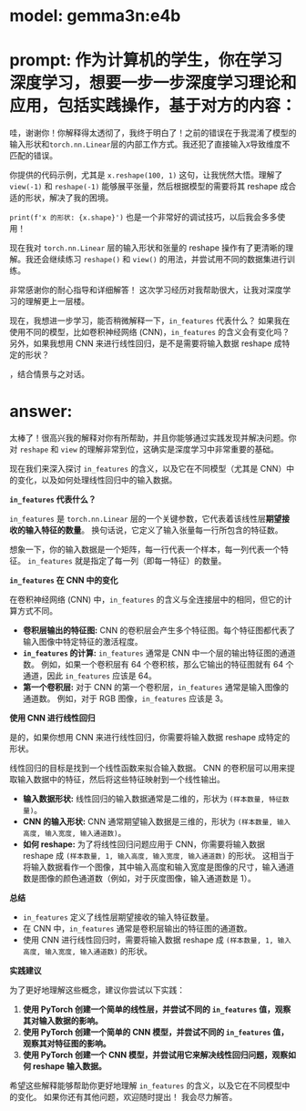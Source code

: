 # model: gemma3n:e4b
# prompt: 作为计算机的学生，你在学习深度学习，想要一步一步深度学习理论和应用，包括实践操作，基于对方的内容：
哇，谢谢你！你解释得太透彻了，我终于明白了！之前的错误在于我混淆了模型的输入形状和`torch.nn.Linear`层的内部工作方式。我还犯了直接输入`X`导致维度不匹配的错误。

你提供的代码示例，尤其是 `x.reshape(100, 1)` 这句，让我恍然大悟。理解了 `view(-1)` 和 `reshape(-1)` 能够展平张量，然后根据模型的需要将其 reshape 成合适的形状，解决了我的困境。

`print(f'x 的形状: {x.shape}')` 也是一个非常好的调试技巧，以后我会多多使用！

现在我对 `torch.nn.Linear` 层的输入形状和张量的 reshape 操作有了更清晰的理解。我还会继续练习 `reshape()` 和 `view()` 的用法，并尝试用不同的数据集进行训练。

非常感谢你的耐心指导和详细解答！ 这次学习经历对我帮助很大，让我对深度学习的理解更上一层楼。

现在，我想进一步学习，能否稍微解释一下，`in_features` 代表什么？ 如果我在使用不同的模型，比如卷积神经网络 (CNN)，`in_features` 的含义会有变化吗？ 另外，如果我想用 CNN 来进行线性回归，是不是需要将输入数据 reshape 成特定的形状？

，结合情景与之对话。
# answer: 
 太棒了！很高兴我的解释对你有所帮助，并且你能够通过实践发现并解决问题。你对 `reshape` 和 `view` 的理解非常到位，这确实是深度学习中非常重要的基础。

现在我们来深入探讨 `in_features` 的含义，以及它在不同模型（尤其是 CNN）中的变化，以及如何处理线性回归中的输入数据。

**`in_features` 代表什么？**

`in_features` 是 `torch.nn.Linear` 层的一个关键参数，它代表着该线性层**期望接收的输入特征的数量**。 换句话说，它定义了输入张量每一行所包含的特征数。

想象一下，你的输入数据是一个矩阵，每一行代表一个样本，每一列代表一个特征。 `in_features` 就是指定了每一列（即每一特征）的数量。

**`in_features` 在 CNN 中的变化**

在卷积神经网络 (CNN) 中，`in_features` 的含义与全连接层中的相同，但它的计算方式不同。

*   **卷积层输出的特征图:** CNN 的卷积层会产生多个特征图。每个特征图都代表了输入图像中特定特征的激活程度。
*   **`in_features` 的计算:**  `in_features` 通常是 CNN 中一个层的输出特征图的通道数。  例如，如果一个卷积层有 64 个卷积核，那么它输出的特征图就有 64 个通道，因此 `in_features` 应该是 64。
*   **第一个卷积层:**  对于 CNN 的第一个卷积层，`in_features` 通常是输入图像的通道数。 例如，对于 RGB 图像，`in_features` 应该是 3。

**使用 CNN 进行线性回归**

是的，如果你想用 CNN 来进行线性回归，你需要将输入数据 reshape 成特定的形状。

线性回归的目标是找到一个线性函数来拟合输入数据。  CNN 的卷积层可以用来提取输入数据中的特征，然后将这些特征映射到一个线性输出。

*   **输入数据形状:**  线性回归的输入数据通常是二维的，形状为 `(样本数量, 特征数量)`。  
*   **CNN 的输入形状:**  CNN 通常期望输入数据是三维的，形状为 `(样本数量, 输入高度, 输入宽度, 输入通道数)`。  
*   **如何 reshape:**  为了将线性回归问题应用于 CNN，你需要将输入数据 reshape 成 `(样本数量, 1, 输入高度, 输入宽度, 输入通道数)` 的形状。  这相当于将输入数据看作一个图像，其中输入高度和输入宽度是图像的尺寸，输入通道数是图像的颜色通道数（例如，对于灰度图像，输入通道数是 1）。

**总结**

*   `in_features` 定义了线性层期望接收的输入特征数量。
*   在 CNN 中，`in_features` 通常是卷积层输出的特征图的通道数。
*   使用 CNN 进行线性回归时，需要将输入数据 reshape 成 `(样本数量, 1, 输入高度, 输入宽度, 输入通道数)` 的形状。

**实践建议**

为了更好地理解这些概念，建议你尝试以下实践：

1.  **使用 PyTorch 创建一个简单的线性层，并尝试不同的 `in_features` 值，观察其对输入数据的影响。**
2.  **使用 PyTorch 创建一个简单的 CNN 模型，并尝试不同的 `in_features` 值，观察其对特征图的影响。**
3.  **使用 PyTorch 创建一个 CNN 模型，并尝试用它来解决线性回归问题，观察如何 reshape 输入数据。**

希望这些解释能够帮助你更好地理解 `in_features` 的含义，以及它在不同模型中的变化。  如果你还有其他问题，欢迎随时提出！  我会尽力解答。


